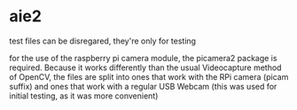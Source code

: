# aie2

test files can be disregared, they're only for testing

for the use of the raspberry pi camera module, the picamera2 package is required. Because it works differently than the usual Videocapture method of OpenCV, the files are split into ones that work with the RPi camera (picam suffix) and ones that work with a regular USB Webcam (this was used for initial testing, as it was more convenient)

